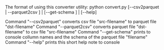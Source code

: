 The format of using this converter utility:
python convert.py [--csv2parquet | --parquet2csv <src-filename> <dst-filename>] | [--get-schema <filename>] | [--help]

Command "--csv2parquet" converts csv file "src-filename" to parquet file "dst-filename"
Command "--parquet2csv" converts parquet file "dst-filename" to csv file "src-filename"
Command "--get-schema" prints to console collumn names and the schema of the parquet file "filename"
Command "--help" prints this short help note to console